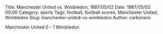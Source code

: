 Title: Manchester United vs. Wimbledon, 1987/05/02
Date: 1987/05/02 00:00
Category: sports
Tags: football, football scores, Manchester United, Wimbledon
Slug: manchester-united-vs-wimbledon
Author: carbonero


Manchester United 0 - 1 Wimbledon
